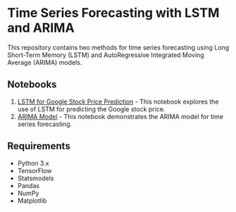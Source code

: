 # Time Series Forecasting with LSTM and ARIMA

This repository contains two methods for time series forecasting using Long Short-Term Memory (LSTM) and AutoRegressive Integrated Moving Average (ARIMA) models.

## Notebooks

1. [LSTM for Google Stock Price Prediction](LSTM-google.ipynb) - This notebook explores the use of LSTM for predicting the Google stock price.
2. [ARIMA Model](ARIMA.ipynb) - This notebook demonstrates the ARIMA model for time series forecasting.

## Requirements

- Python 3.x
- TensorFlow
- Statsmodels
- Pandas
- NumPy
- Matplotlib
